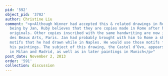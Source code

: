 ```yaml
---
pid: '592'
object_pid: '3702'
author: Christine Liu
comment: "<p>Although Winner had accepted this & related drawings in Rotterdam as
  being by Jan, Ruby believes that they are copies made in Rome after his (now lost)
  originals. Other copies inscribed with the same handwriting are now in the Ecole
  des Beaux Arts, Paris. Jan had probably brought with him to Rome a sketchbook of
  motifs that he had drawn while in Naples. He would use those motifs frequently in
  his paintings. The subject of this drawing, the Castel d’Ovo, appears in early works
  in Milan and Madrid, as well as in later paintings in Munich</p>"
post_date: November 2, 2013
order: '591'
collection: discussion
---
```

